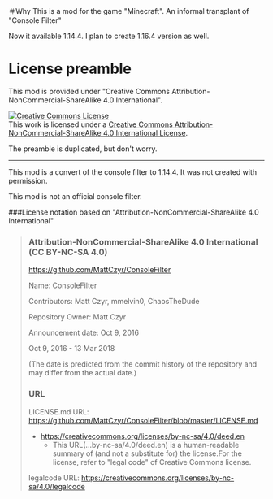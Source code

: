 ＃Why
This is a mod for the game "Minecraft".
An informal transplant of "Console Filter"

Now it available 1.14.4.
I plan to create 1.16.4 version as well.

# License preamble
This mod is provided under "Creative Commons Attribution-NonCommercial-ShareAlike 4.0 International".

<a rel="license" href="http://creativecommons.org/licenses/by-nc-sa/4.0/"><img alt="Creative Commons License" style="border-width:0" src="https://i.creativecommons.org/l/by-nc-sa/4.0/88x31.png" /></a><br />This work is licensed under a <a rel="license" href="http://creativecommons.org/licenses/by-nc-sa/4.0/">Creative Commons Attribution-NonCommercial-ShareAlike 4.0 International License</a>.

The preamble is duplicated, but don't worry.
<hr>
This mod is a convert of the console filter to 1.14.4.
It was not created with permission.

This mod is not an official console filter.

###License notation based on "Attribution-NonCommercial-ShareAlike 4.0 International"
<p></p>

> ### Attribution-NonCommercial-ShareAlike 4.0 International (CC BY-NC-SA 4.0)
> 
> 
> https://github.com/MattCzyr/ConsoleFilter
>
> Name: ConsoleFilter
> 
> Contributors: Matt Czyr, mmelvin0, ChaosTheDude
> 
> Repository Owner: Matt Czyr
> 
> Announcement date: Oct 9, 2016
> 
> Oct 9, 2016 - 13 Mar 2018
> 
> (The date is predicted from the commit history of the repository and may differ from the actual date.)
> 
> ### URL
> 
> LICENSE.md URL: https://github.com/MattCzyr/ConsoleFilter/blob/master/LICENSE.md
>
> - https://creativecommons.org/licenses/by-nc-sa/4.0/deed.en
>   - This URL(...by-nc-sa/4.0/deed.en) is a human-readable summary of (and not a substitute for) the license.For the license, refer to "legal code" of Creative Commons license.
>
> 
> legalcode URL: https://creativecommons.org/licenses/by-nc-sa/4.0/legalcode
>
